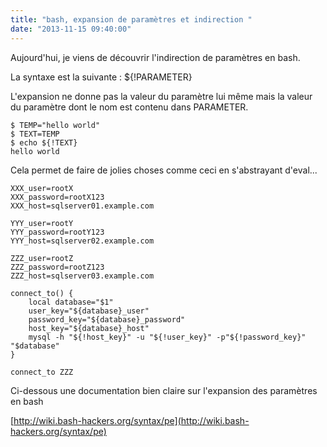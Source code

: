 ```yaml
---
title: "bash, expansion de paramètres et indirection "
date: "2013-11-15 09:40:00"
---
```

Aujourd'hui, je viens de découvrir l'indirection de paramètres en bash.

La syntaxe est la suivante : ${!PARAMETER}

L'expansion ne donne pas la valeur du paramètre lui même mais la valeur du paramètre dont le nom est contenu dans PARAMETER.


```
$ TEMP="hello world"
$ TEXT=TEMP
$ echo ${!TEXT}
hello world
```

Cela permet de faire de jolies choses comme ceci en s'abstrayant d'eval...


```
XXX_user=rootX
XXX_password=rootX123
XXX_host=sqlserver01.example.com

YYY_user=rootY
YYY_password=rootY123
YYY_host=sqlserver02.example.com

ZZZ_user=rootZ
ZZZ_password=rootZ123
ZZZ_host=sqlserver03.example.com

connect_to() {
    local database="$1"
    user_key="${database}_user"
    password_key="${database}_password"
    host_key="${database}_host"
    mysql -h "${!host_key}" -u "${!user_key}" -p"${!password_key}" "$database"
}

connect_to ZZZ
```

Ci-dessous une documentation bien claire sur l'expansion des paramètres en bash

[http://wiki.bash-hackers.org/syntax/pe](http://wiki.bash-hackers.org/syntax/pe)


